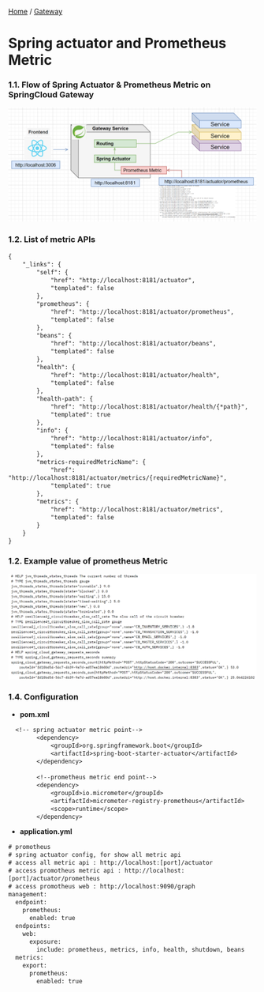 [Home](https://github.com/springboot-microservices-project/) /
[Gateway](https://github.com/springboot-microservices-project/.github/blob/main/profile/page/gateway-service/readme.md)

# Spring actuator and Prometheus Metric

### 1.1. Flow of Spring Actuator & Prometheus Metric on SpringCloud Gateway
![alt text](https://github.com/springboot-microservices-project/.github/blob/main/profile/page/gateway-service/image/gw-actuator-prometheus-metric.png?raw=false)

### 1.2. List of metric APIs
```
{
    "_links": {
        "self": {
            "href": "http://localhost:8181/actuator",
            "templated": false
        },
        "prometheus": {
            "href": "http://localhost:8181/actuator/prometheus",
            "templated": false
        },
        "beans": {
            "href": "http://localhost:8181/actuator/beans",
            "templated": false
        },
        "health": {
            "href": "http://localhost:8181/actuator/health",
            "templated": false
        },
        "health-path": {
            "href": "http://localhost:8181/actuator/health/{*path}",
            "templated": true
        },
        "info": {
            "href": "http://localhost:8181/actuator/info",
            "templated": false
        },
        "metrics-requiredMetricName": {
            "href": "http://localhost:8181/actuator/metrics/{requiredMetricName}",
            "templated": true
        },
        "metrics": {
            "href": "http://localhost:8181/actuator/metrics",
            "templated": false
        }
    }
}
```

### 1.2. Example value of prometheus Metric
![alt text](https://github.com/springboot-microservices-project/.github/blob/main/profile/page/gateway-service/image/gw-metric.png?raw=true)

### 1.4. Configuration 
- **pom.xml**
```
  <!-- spring actuator metric point-->
        <dependency>
            <groupId>org.springframework.boot</groupId>
            <artifactId>spring-boot-starter-actuator</artifactId>
        </dependency>

        <!--prometheus metric end point-->
        <dependency>
            <groupId>io.micrometer</groupId>
            <artifactId>micrometer-registry-prometheus</artifactId>
            <scope>runtime</scope>
        </dependency>
```

- **application.yml**
```
# promotheus
# spring actuator config, for show all metric api
# access all metric api : http://localhost:[port]/actuator
# access promotheus metric api : http://localhost:[port]/actuator/prometheus
# access promotheus web : http://localhost:9090/graph
management:
  endpoint:
    prometheus:
      enabled: true
  endpoints:
    web:
      exposure:
        include: prometheus, metrics, info, health, shutdown, beans
  metrics:
    export:
      prometheus:
        enabled: true
```





